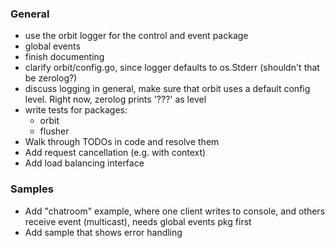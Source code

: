 ### General
- use the orbit logger for the control and event package
- global events
- finish documenting
- clarify orbit/config.go, since logger defaults to os.Stderr (shouldn't that be zerolog?)
- discuss logging in general, make sure that orbit uses a default config level. Right now, zerolog prints '???' as level
- write tests for packages:
  - orbit
  - flusher
- Walk through TODOs in code and resolve them
- Add request cancellation (e.g. with context)
- Add load balancing interface

### Samples
- Add "chatroom" example, where one client writes to console, and others receive event (multicast), needs global events pkg first 
- Add sample that shows error handling